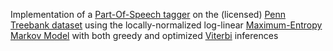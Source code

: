 Implementation of a [Part-Of-Speech tagger](https://en.wikipedia.org/wiki/Part-of-speech_tagging)  on the (licensed) [Penn Treebank dataset](https://corochann.com/penn-tree-bank-ptb-dataset-introduction-1456.html) using the locally-normalized log-linear [Maximum-Entropy Markov Model](https://en.wikipedia.org/wiki/Maximum-entropy_Markov_model) with both greedy and optimized [Viterbi](https://en.wikipedia.org/wiki/Viterbi_algorithm) inferences
